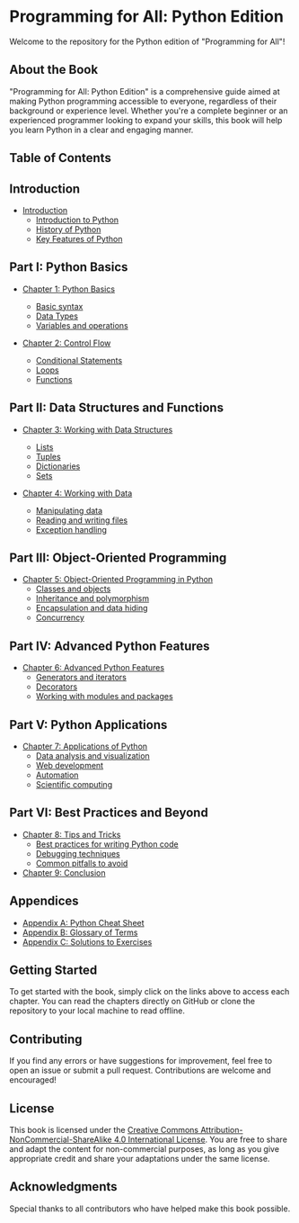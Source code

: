 # Programming for All: Python Edition

Welcome to the repository for the Python edition of "Programming for All"!

## About the Book

"Programming for All: Python Edition" is a comprehensive guide aimed at making Python programming accessible to everyone, regardless of their background or experience level. Whether you're a complete beginner or an experienced programmer looking to expand your skills, this book will help you learn Python in a clear and engaging manner.

## Table of Contents

## Introduction
- [Introduction](chapters/01-introduction.md)
  - [Introduction to Python](chapters/01-introduction.md#introduction-to-python)
  - [History of Python](chapters/01-introduction.md#history-of-python)
  - [Key Features of Python](chapters/01-introduction.md#key-features-of-python)
## Part I: Python Basics
- [Chapter 1: Python Basics](chapters/02-chapter1.md)
  - [Basic syntax](chapters/02-chapter1.md#basic-syntax)
  - [Data Types](chapters/02-chapter1.md#data-types)
  - [Variables and operations](chapters/02-chapter1.md#variables-and-operations)

- [Chapter 2: Control Flow](chapters/03-chapter2.md)
  - [Conditional Statements](chapters/03-chapter2.md#conditional-statements)
  - [Loops](chapters/03-chapter2.md#loops)
  - [Functions](chapters/03-chapter2.md#functions)

## Part II: Data Structures and Functions
- [Chapter 3: Working with Data Structures](chapters/04-chapter3.md)
  - [Lists](chapters/04-chapter3.md#lists)
  - [Tuples](chapters/04-chapter3.md#tuples)
  - [Dictionaries](chapters/04-chapter3.md#dictionaries)
  - [Sets](chapters/04-chapter3.md#sets)

- [Chapter 4: Working with Data](chapters/05-chapter4.md)
  - [Manipulating data](chapters/05-chapter4.md#manipulating-data)
  - [Reading and writing files](chapters/05-chapter4.md#reading-and-writing-files)
  - [Exception handling](chapters/05-chapter4.md#exception-handling)

## Part III: Object-Oriented Programming
- [Chapter 5: Object-Oriented Programming in Python](chapters/06-chapter5.md)
    - [Classes and objects](chapters/06-chapter5.md#classes-and-objects)
    - [Inheritance and polymorphism](chapters/06-chapter5.md#inheritance-and-polymorphism)
    - [Encapsulation and data hiding](chapters/06-chapter5.md#encapsulation-and-data-hiding)
    - [Concurrency](chapters/06-chapter5.md#concurrency)

## Part IV: Advanced Python Features
- [Chapter 6: Advanced Python Features](chapters/07-chapter6.md)
    - [Generators and iterators](chapters/07-chapter6.md#generators-and-iterators)
    - [Decorators](chapters/07-chapter6.md#decorators)
    - [Working with modules and packages](chapters/07-chapter6.md#working-with-modules-and-packages)

## Part V: Python Applications
- [Chapter 7: Applications of Python](chapters/08-chapter7.md)
  - [Data analysis and visualization](chapters/08-chapter7.md#data-analysis-and-visualization)
  - [Web development](chapters/08-chapter7.md#web-development)
  - [Automation](chapters/08-chapter7.md#automation)
  - [Scientific computing](chapters/08-chapter7.md#scientific-computing)

## Part VI: Best Practices and Beyond
- [Chapter 8: Tips and Tricks](chapters/09-chapter8.md)
  - [Best practices for writing Python code](chapters/09-chapter8.md#best-practices-for-writing-python-code)
  - [Debugging techniques](chapters/09-chapter8.md#debugging-techniques)
  - [Common pitfalls to avoid](chapters/09-chapter8.md#common-pitfalls-to-avoid)
- [Chapter 9: Conclusion](chapters/10-chapter9.md)

## Appendices
- [Appendix A: Python Cheat Sheet](chapters/10-appendixA.md)
- [Appendix B: Glossary of Terms](chapters/11-appendixB.md)
- [Appendix C: Solutions to Exercises](chapters/12-appendixC.md)

## Getting Started

To get started with the book, simply click on the links above to access each chapter. You can read the chapters directly on GitHub or clone the repository to your local machine to read offline.

## Contributing

If you find any errors or have suggestions for improvement, feel free to open an issue or submit a pull request. Contributions are welcome and encouraged!

## License

This book is licensed under the [Creative Commons Attribution-NonCommercial-ShareAlike 4.0 International License](https://creativecommons.org/licenses/by-nc-sa/4.0/). You are free to share and adapt the content for non-commercial purposes, as long as you give appropriate credit and share your adaptations under the same license.

## Acknowledgments

Special thanks to all contributors who have helped make this book possible.
